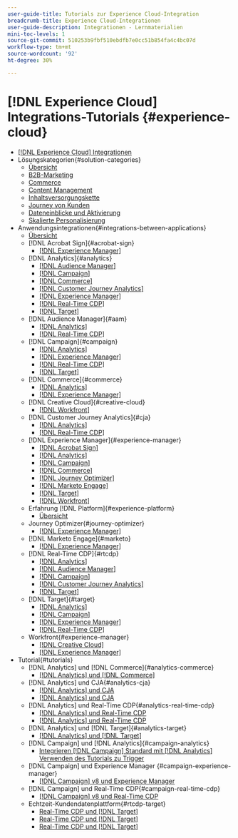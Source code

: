 ```yaml
---
user-guide-title: Tutorials zur Experience Cloud-Integration
breadcrumb-title: Experience Cloud-Integrationen
user-guide-description: Integrationen - Lernmaterialien
mini-toc-levels: 1
source-git-commit: 510253b9fbf510ebdfb7e0cc51b854fa4c4bc07d
workflow-type: tm+mt
source-wordcount: '92'
ht-degree: 30%

---
```



# [!DNL Experience Cloud] Integrations-Tutorials {#experience-cloud}

+ [[!DNL Experience Cloud] Integrationen](./overview.md)
+ Lösungskategorien{#solution-categories}
   + [Übersicht](./solution-categories/overview.md)
   + [B2B-Marketing](./solution-categories/b2b.md)
   + [Commerce](./solution-categories/commerce.md)
   + [Content Management](./solution-categories/content-management.md)
   + [Inhaltsversorgungskette](./solution-categories/content-supply-chain.md)
   + [Journey von Kunden](./solution-categories/customer-journeys.md)
   + [Dateneinblicke und Aktivierung](./solution-categories/data-insights.md)
   + [Skalierte Personalisierung](./solution-categories/personalization.md)
+ Anwendungsintegrationen{#integrations-between-applications}
   + [Übersicht](./integrations-between-applications/overview.md)
   + [!DNL Acrobat Sign]{#acrobat-sign}
      + [[!DNL Experience Manager]](./integrations-between-applications/acrobat-sign/acrobat-sign-experience-manager.md)
   + [!DNL Analytics]{#analytics}
      + [[!DNL Audience Manager]](./integrations-between-applications/analytics/analytics-aam.md)
      + [[!DNL Campaign]](./integrations-between-applications/analytics/analytics-campaign.md)
      + [[!DNL Commerce]](./integrations-between-applications/analytics/analytics-commerce.md)
      + [[!DNL Customer Journey Analytics]](./integrations-between-applications/analytics/analytics-customer-journey-analytics.md)
      + [[!DNL Experience Manager]](./integrations-between-applications/analytics/analytics-experience-manager.md)
      + [[!DNL Real-Time CDP]](./integrations-between-applications/analytics/analytics-rtcdp.md)
      + [[!DNL Target]](./integrations-between-applications/analytics/analytics-target.md)
   + [!DNL Audience Manager]{#aam}
      + [[!DNL Analytics]](./integrations-between-applications/aam/aam-analytics.md)
      + [[!DNL Real-Time CDP]](./integrations-between-applications/aam/aam-rtcdp.md)
   + [!DNL Campaign]{#campaign}
      + [[!DNL Analytics]](./integrations-between-applications/campaign/campaign-analytics.md)
      + [[!DNL Experience Manager]](./integrations-between-applications/campaign/campaign-experience-manager.md)
      + [[!DNL Real-Time CDP]](./integrations-between-applications/campaign/campaign-rtcdp.md)
      + [[!DNL Target]](./integrations-between-applications/campaign/campaign-target.md)
   + [!DNL Commerce]{#commerce}
      + [[!DNL Analytics]](./integrations-between-applications/commerce/commerce-analytics.md)
      + [[!DNL Experience Manager]](./integrations-between-applications/commerce/commerce-experience-manager.md)
   + [!DNL Creative Cloud]{#creative-cloud}
      + [[!DNL Workfront]](./integrations-between-applications/creative-cloud/creative-cloud-workfront.md)
   + [!DNL Customer Journey Analytics]{#cja}
      + [[!DNL Analytics]](./integrations-between-applications/cja/customer-journey-analytics-analytics.md)
      + [[!DNL Real-Time CDP]](./integrations-between-applications/cja/cja-rtcdp.md)
   + [!DNL Experience Manager]{#experience-manager}
      + [[!DNL Acrobat Sign]](./integrations-between-applications/experience-manager/experience-manager-acrobat-sign.md)
      + [[!DNL Analytics]](./integrations-between-applications/experience-manager/experience-manager-analytics.md)
      + [[!DNL Campaign]](./integrations-between-applications/experience-manager/experience-manager-campaign.md)
      + [[!DNL Commerce]](./integrations-between-applications/experience-manager/experience-manager-commerce.md)
      + [[!DNL Journey Optimizer]](./integrations-between-applications/experience-manager/experience-manager-journey-optimizer.md)
      + [[!DNL Marketo Engage]](./integrations-between-applications/experience-manager/experience-manager-marketo.md)
      + [[!DNL Target]](./integrations-between-applications/experience-manager/experience-manager-target.md)
      + [[!DNL Workfront]](./integrations-between-applications/experience-manager/experience-manager-workfront.md)
   + Erfahrung [!DNL Platform]{#experience-platform}
      + [Übersicht](./integrations-between-applications/experience-platform/platform.md)
   + Journey Optimizer{#journey-optimizer}
      + [[!DNL Experience Manager]](./integrations-between-applications/journey-optimizer/journey-optimizer-experience-manager.md)
   + [!DNL Marketo Engage]{#marketo}
      + [[!DNL Experience Manager]](./integrations-between-applications/marketo/marketo-experience-manager.md)
   + [!DNL Real-Time CDP]{#rtcdp}
      + [[!DNL Analytics]](./integrations-between-applications/rtcdp/rtcdp-analytics.md)
      + [[!DNL Audience Manager]](./integrations-between-applications/rtcdp/rtcdp-aam.md)
      + [[!DNL Campaign]](./integrations-between-applications/rtcdp/rtcdp-campaign.md)
      + [[!DNL Customer Journey Analytics]](./integrations-between-applications/rtcdp/rtcdp-cja.md)
      + [[!DNL Target]](./integrations-between-applications/rtcdp/rtcdp-target.md)
   + [!DNL Target]{#target}
      + [[!DNL Analytics]](./integrations-between-applications/target/target-analytics.md)
      + [[!DNL Campaign]](./integrations-between-applications/target/target-campaign.md)
      + [[!DNL Experience Manager]](./integrations-between-applications/target/target-experience-manager.md)
      + [[!DNL Real-Time CDP]](./integrations-between-applications/target/target-rtcdp.md)
   + Workfront{#experience-manager}
      + [[!DNL Creative Cloud]](./integrations-between-applications/workfront/workfront-creative-cloud.md)
      + [[!DNL Experience Manager]](./integrations-between-applications/workfront/workfront-experience-manager.md)
+ Tutorial{#tutorials}
   + [!DNL Analytics] und [!DNL Commerce]{#analytics-commerce}
      + [[!DNL Analytics] und [!DNL Commerce]](./tutorials/analytics-commerce/analytics-commerce.md)
   + [!DNL Analytics] und CJA{#analytics-cja}
      + [[!DNL Analytics] und CJA](./tutorials/analytics-cja/experience-platform-edge.md)
      + [[!DNL Analytics] und CJA](./tutorials/analytics-cja/experience-platform-source-connector.md)
   + [!DNL Analytics] und Real-Time CDP{#analytics-real-time-cdp}
      + [[!DNL Analytics] und Real-Time CDP](./tutorials/analytics-rtcdp/experience-platform-edge.md)
      + [[!DNL Analytics] und Real-Time CDP](./tutorials/analytics-rtcdp/experience-platform-source-connector.md)
   + [!DNL Analytics] und [!DNL Target]{#analytics-target}
      + [[!DNL Analytics] und [!DNL Target]](./tutorials/analytics-target/analytics-target.md)
   + [!DNL Campaign] und [!DNL Analytics]{#campaign-analytics}
      + [Integrieren [!DNL Campaign] Standard mit [!DNL Analytics] Verwenden des Tutorials zu Trigger](./tutorials/campaign-analytics/campaign-analytics-trigger.md)
   + [!DNL Campaign] und Experience Manager {#campaign-experience-manager}
      + [[!DNL Campaign] v8 und Experience Manager](./tutorials/campaign-aem/campaign-v8-with-experience-manager.md)
   + [!DNL Campaign] und Real-Time CDP{#campaign-real-time-cdp}
      + [[!DNL Campaign] v8 und Real-Time CDP](./tutorials/campaign-rtcdp/campaign-v8-real-time-cdp.md)
   + Echtzeit-Kundendatenplattform{#rtcdp-target}
      + [Real-Time CDP und [!DNL Target]](./tutorials/rtcdp-target/web-sdk-and-target-destination.md)
      + [Real-Time CDP und [!DNL Target]](./tutorials/rtcdp-target/mobile-sdk-and-target-destination.md)
      + [Real-Time CDP und [!DNL Target]](./tutorials/rtcdp-target/atjs-and-target-destination.md)
